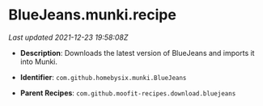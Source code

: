 # BlueJeans.munki.recipe

_Last updated 2021-12-23 19:58:08Z_

- **Description**: Downloads the latest version of BlueJeans and imports it into Munki.

- **Identifier**: `com.github.homebysix.munki.BlueJeans`

- **Parent Recipes**: `com.github.moofit-recipes.download.bluejeans`